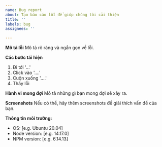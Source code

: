 ```yaml
---
name: Bug report
about: Tạo báo cáo lỗi để giúp chúng tôi cải thiện
title: ''
labels: bug
assignees: ''

---
```


**Mô tả lỗi**
Mô tả rõ ràng và ngắn gọn về lỗi.

**Các bước tái hiện**
1. Đi tới '...'
2. Click vào '....'
3. Cuộn xuống '....'
4. Thấy lỗi

**Hành vi mong đợi**
Mô tả những gì bạn mong đợi sẽ xảy ra.

**Screenshots**
Nếu có thể, hãy thêm screenshots để giải thích vấn đề của bạn.

**Thông tin môi trường:**
 - OS: [e.g. Ubuntu 20.04]
 - Node version: [e.g. 14.17.0]
 - NPM version: [e.g. 6.14.13] 